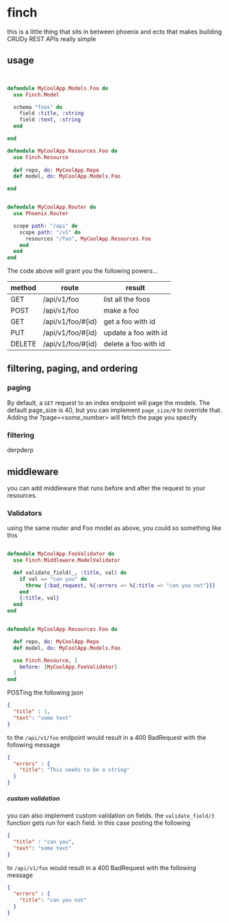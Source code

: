 finch
=====

this is a little thing that sits in between phoenix and ecto that makes building CRUDy REST APIs really simple


## usage

```elixir


defmodule MyCoolApp.Models.Foo do
  use Finch.Model

  schema "foos" do
    field :title, :string
    field :text, :string
  end

end

defmodule MyCoolApp.Resources.Foo do
  use Finch.Resource
  
  def repo, do: MyCoolApp.Repo
  def model, do: MyCoolApp.Models.Foo

end


defmodule MyCoolApp.Router do
  use Phoenix.Router

  scope path: "/api" do
    scope path: "/v1" do
      resources "/foo", MyCoolApp.Resources.Foo
    end
  end
end


```

The code above will grant you the following powers...


| method  | route | result |
| ------------- | ------------| ------------- |
| GET  | /api/v1/foo  | list all the foos |
| POST  | /api/v1/foo  | make a foo |
| GET  | /api/v1/foo/#{id}  | get a foo with id |
| PUT  | /api/v1/foo/#{id}  | update a foo with id |
| DELETE  | /api/v1/foo/#{id}  | delete a foo with id |



## filtering, paging, and ordering


### paging
By default, a ```GET``` request to an index endpoint will page the models. The default page_size is 40, but you can implement ```page_size/0``` to override that. Adding the ?page=<some_number> will fetch the page you specify


### filtering
derpderp



## middleware
you can add middleware that runs before and after the request to your resources. 

### Validators
using the same router and Foo model as above, you could so something like this

```elixir

defmodule MyCoolApp.FooValidator do
  use Finch.Middleware.ModelValidator

  def validate_field(_, :title, val) do
    if val == "can you" do
      throw {:bad_request, %{:errors => %{:title => "can you not"}}}
    end
    {:title, val}
  end
end


defmodule MyCoolApp.Resources.Foo do

  def repo, do: MyCoolApp.Repo
  def model, do: MyCoolApp.Models.Foo

  use Finch.Resource, [
    before: [MyCoolApp.FooValidator]
  ]
end


```

POSTing the following json 
```json
{
  "title" : 1,
  "text": "some text"
}

```

to the ```/api/v1/foo``` endpoint would result in a 400 BadRequest with the following message

```json
{
  "errors" : {
    "title": "This needs to be a string"
  }
}
```

##### custom validation

you can also implement custom validation on fields. the ```validate_field/3``` function 
gets run for each field. in this case posting the following 

```json
{
  "title" : "can you",
  "text": "some text"
}

```
to ```/api/v1/foo``` would result in a 400 BadRequest with the following message
```json
{
  "errors" : {
    "title": "can you not"
  }
}
```


